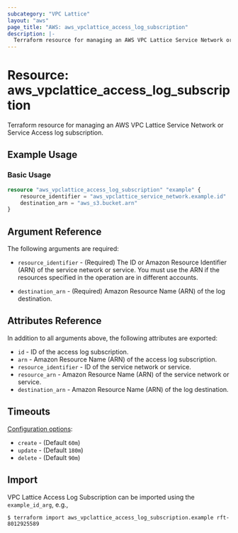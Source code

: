 ```yaml
---
subcategory: "VPC Lattice"
layout: "aws"
page_title: "AWS: aws_vpclattice_access_log_subscription"
description: |-
  Terraform resource for managing an AWS VPC Lattice Service Network or Services Access log subscription.
---
```


# Resource: aws_vpclattice_access_log_subscription

Terraform resource for managing an AWS VPC Lattice Service Network or Service Access log subscription.

## Example Usage

### Basic Usage

```terraform
resource "aws_vpclattice_access_log_subscription" "example" {
	resource_identifier = "aws_vpclattice_service_network.example.id"
	destination_arn = "aws_s3.bucket.arn"
}
```

## Argument Reference

The following arguments are required:

* `resource_identifier` - (Required) The ID or Amazon Resource Identifier (ARN) of the service network or service. You must use the ARN if the resources specified in the operation are in different accounts.

* `destination_arn` - (Required) Amazon Resource Name (ARN) of the log destination.

## Attributes Reference

In addition to all arguments above, the following attributes are exported:

* `id` - ID of the access log subscription.
* `arn` - Amazon Resource Name (ARN) of the access log subscription.
* `resource_identifier` - ID of the service network or service.
* `resource_arn` - Amazon Resource Name (ARN) of the service network or service.
* `destination_arn` - Amazon Resource Name (ARN) of the log destination.

## Timeouts

[Configuration options](https://developer.hashicorp.com/terraform/language/resources/syntax#operation-timeouts):

* `create` - (Default `60m`)
* `update` - (Default `180m`)
* `delete` - (Default `90m`)

## Import

VPC Lattice Access Log Subscription can be imported using the `example_id_arg`, e.g.,

```
$ terraform import aws_vpclattice_access_log_subscription.example rft-8012925589
```
